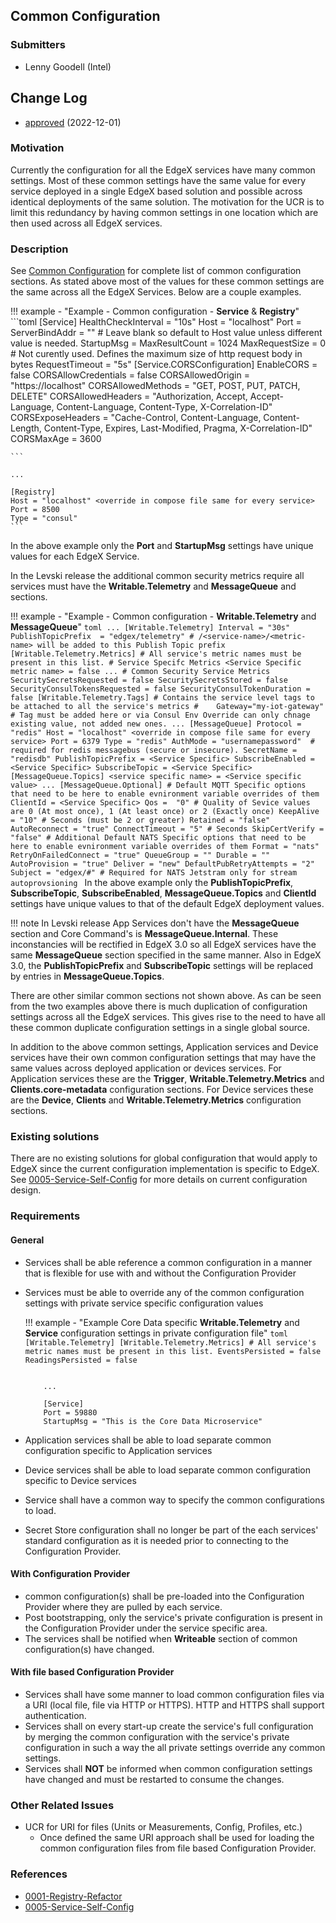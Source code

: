 ## Common Configuration 
### Submitters
- Lenny Goodell (Intel)

## Change Log
- [approved](https://github.com/edgexfoundry/edgex-docs/pull/892) (2022-12-01)

### Motivation
Currently the configuration for all the EdgeX services have many common settings.  Most of these common settings have the same value for every service deployed in a single EdgeX based solution and possible across identical deployments of the same solution. The motivation for the UCR is to limit this redundancy by having common settings in one location which are then used across all EdgeX services.

### Description
See [Common Configuration](../../../microservices/configuration/CommonConfiguration/#configuration-properties) for complete list of common configuration sections. As stated above most of the values for these common settings are the same across all the EdgeX Services. Below are a couple examples.

!!! example - "Example - Common configuration - **Service** & **Registry**"
    ```toml
    [Service]
    HealthCheckInterval = "10s"
    Host = "localhost" <overriden in compose file for service specific>
    Port = <Service Specific>
    ServerBindAddr = "" # Leave blank so default to Host value unless different value is needed.
    StartupMsg = <Service Specific>
    MaxResultCount = 1024
    MaxRequestSize = 0 # Not curently used. Defines the maximum size of http request body in bytes
    RequestTimeout = "5s"
      [Service.CORSConfiguration]
      EnableCORS = false
      CORSAllowCredentials = false
      CORSAllowedOrigin = "https://localhost"
      CORSAllowedMethods = "GET, POST, PUT, PATCH, DELETE"
      CORSAllowedHeaders = "Authorization, Accept, Accept-Language, Content-Language, Content-Type, X-Correlation-ID"
      CORSExposeHeaders = "Cache-Control, Content-Language, Content-Length, Content-Type, Expires, Last-Modified, Pragma, X-Correlation-ID"
      CORSMaxAge = 3600
    
    ```
    
    ...
    
    [Registry]
    Host = "localhost" <override in compose file same for every service>
    Port = 8500
    Type = "consul"
    ```

In the above example only the  **Port** and **StartupMsg** settings have unique values for each EdgeX Service. 


In the Levski release the additional common security metrics require all services must have the **Writable.Telemetry** and **MessageQueue** and sections.

!!! example - "Example - Common configuration -  **Writable.Telemetry** and **MessageQueue**"
    ```toml
      ...
      [Writable.Telemetry]
      Interval = "30s"
      PublishTopicPrefix  = "edgex/telemetry" # /<service-name>/<metric-name> will be added to this Publish Topic prefix
        [Writable.Telemetry.Metrics] # All service's metric names must be present in this list.
        # Service Specifc Metrics
        <Service Specific metric name> = false
        ...
        # Common Security Service Metrics
        SecuritySecretsRequested = false
        SecuritySecretsStored = false
        SecurityConsulTokensRequested = false
        SecurityConsulTokenDuration = false
        [Writable.Telemetry.Tags] # Contains the service level tags to be attached to all the service's metrics
    #    Gateway="my-iot-gateway" # Tag must be added here or via Consul Env Override can only chnage existing value, not added new ones.
    ...
    [MessageQueue]
    Protocol = "redis"
    Host = "localhost" <override in compose file same for every service>
    Port = 6379
    Type = "redis"
    AuthMode = "usernamepassword"  # required for redis messagebus (secure or insecure).
    SecretName = "redisdb"
    PublishTopicPrefix = <Service Specific>
    SubscribeEnabled = <Service Specific>
    SubscribeTopic = <Service Specific>
      [MessageQueue.Topics]
      <service specific name> = <Service specific value>
      ...
      [MessageQueue.Optional]
      # Default MQTT Specific options that need to be here to enable evnironment variable overrides of them
      ClientId = <Service Specific>
      Qos =  "0" # Quality of Sevice values are 0 (At most once), 1 (At least once) or 2 (Exactly once)
      KeepAlive = "10" # Seconds (must be 2 or greater)
      Retained = "false"
      AutoReconnect = "true"
      ConnectTimeout = "5" # Seconds
      SkipCertVerify = "false"
      # Additional Default NATS Specific options that need to be here to enable evnironment variable overrides of them
      Format = "nats"
      RetryOnFailedConnect = "true"
      QueueGroup = ""
      Durable = ""
      AutoProvision = "true"
      Deliver = "new"
      DefaultPubRetryAttempts = "2"
      Subject = "edgex/#" # Required for NATS Jetstram only for stream autoprovsioning
    ```
In the above example only the **PublishTopicPrefix**, **SubscribeTopic**, **SubscribeEnabled**, **MessageQueue.Topics** and **ClientId** settings have unique values to that of the default EdgeX deployment values. 

!!! note
    In Levski release App Services don't have the **MessageQueue** section and Core Command's is **MessageQueue.Internal**. These inconstancies will be rectified in EdgeX 3.0 so all EdgeX services have the same **MessageQueue** section specified in the same manner. Also in EdgeX 3.0, the **PublishTopicPrefix** and **SubscribeTopic** settings will be replaced by entries in **MessageQueue.Topics**.

There are other similar common sections not shown above. As can be seen from the two examples above there is much duplication of configuration settings across all the EdgeX services. This gives rise to the need to have all these common duplicate configuration settings in a single global source. 

In addition to the above common settings, Application services and Device services have their own common configuration settings that may have the same values across deployed application or devices services. For Application services these are the **Trigger**,  **Writable.Telemetry.Metrics** and **Clients.core-metadata** configuration sections. For Device services these are the **Device**, **Clients** and **Writable.Telemetry.Metrics** configuration sections.

### Existing solutions
There are no existing solutions for global configuration that would apply to EdgeX since the current configuration implementation is specific to EdgeX. See [0005-Service-Self-Config](../../adr/0005-Service-Self-Config/) for more details on current configuration design.

### Requirements

#### General

- Services shall be able reference a common configuration in a manner that is flexible for use with and without the Configuration Provider

- Services must be able to override any of the common configuration settings with private service specific configuration values

    !!! example - "Example Core Data specific **Writable.Telemetry** and **Service** configuration settings in private configuration file"
        ```toml
          [Writable.Telemetry]
            [Writable.Telemetry.Metrics] # All service's metric names must be present in this list.
            EventsPersisted = false
            ReadingsPersisted = false
        ```

    ```
    
        ...
        
        [Service]
        Port = 59880
        StartupMsg = "This is the Core Data Microservice"
    ```

- Application services shall be able to load separate common configuration specific to Application services

- Device services shall be able to load separate common configuration specific to Device services

- Service shall have a common way to specify the common configurations to load.

- Secret Store configuration shall no longer be part of the each services' standard configuration as it is needed prior to connecting to the Configuration Provider.

#### With Configuration Provider

- common configuration(s) shall be pre-loaded into the Configuration Provider where they are pulled by each service.
- Post bootstrapping, only the service's private configuration is present in the Configuration Provider under the service specific area.
- The services shall be notified when **Writeable** section of common configuration(s) have changed. 

#### With file based Configuration Provider

- Services shall have some manner to load common configuration files via a URI (local file, file via HTTP or HTTPS). 
     HTTP and HTTPS shall support authentication. 
- Services shall on every start-up create the service's full configuration by merging the common configuration with the service's private configuration  in such a way the all private settings override any common settings.
- Services shall **NOT** be informed when common configuration settings have changed and must be restarted to consume the changes.

### Other Related Issues

- UCR for URI for files (Units or Measurements, Config, Profiles, etc.)
  - Once defined the same URI approach shall be used for loading the common configuration files from file based Configuration Provider.


### References
- [0001-Registry-Refactor](../../adr/0001-Registy-Refactor/)
- [0005-Service-Self-Config](../../adr/0005-Service-Self-Config/)